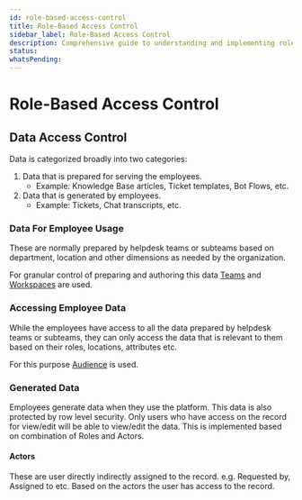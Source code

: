 ```yaml
---
id: role-based-access-control
title: Role-Based Access Control
sidebar_label: Role-Based Access Control
description: Comprehensive guide to understanding and implementing role-based access control in the platform
status: 
whatsPending: 
---
```


# Role-Based Access Control

## Data Access Control

Data is categorized broadly into two categories:
1. Data that is prepared for serving the employees.
    - Example: Knowledge Base articles, Ticket templates, Bot Flows, etc.
2. Data that is generated by employees.
    - Example: Tickets, Chat transcripts, etc.

### Data For Employee Usage
These are normally prepared by helpdesk teams or subteams based on department, location and other dimensions as needed by the organization.

For granular control of preparing and authoring this data [Teams](../teams-management/teams-management-overview) and [Workspaces](../workspace-management/workspace-management-overview) are used.

### Accessing Employee Data

While the employees have access to all the data prepared by helpdesk teams or subteams, they can only access the data that is relevant to them based on their roles, locations, attributes etc.

For this purpose [Audience](../audience-management/audience-management-overview) is used.

### Generated Data

Employees generate data when they use the platform. This data is also protected by row level security.
 Only users who have access on the record for view/edit will be able to view/edit the data. This is implemented based on combination of Roles and Actors.

#### Actors

These are user directly indirectly assigned to the record. e.g. Requested by, Assigned to etc. Based on the actors the user has access to the record.

